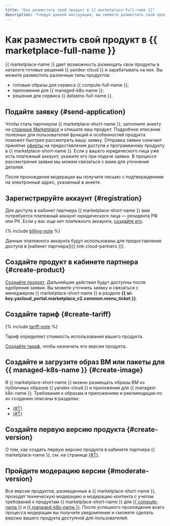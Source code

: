 ```yaml
---
title: "Как разместить свой продукт в {{ marketplace-full-name }}"
description: "Следуя данной инструкции, вы сможете разместить свой продукт в {{ marketplace-full-name }}." 
---
```


# Как разместить свой продукт в {{ marketplace-full-name }}

{{ marketplace-name }} дает возможность размещать свои продукты в каталоге готовых решений {{ yandex-cloud }} и зарабатывать на них. Вы можете разместить различные типы продуктов:
* готовые образы для сервиса {{ compute-full-name }};
* приложения для {{ managed-k8s-name }};
* решения для сервиса {{ datalens-full-name }}.

## Подайте заявку {#send-application}

Чтобы стать партнером {{ marketplace-short-name }}, заполните анкету на [странице Marketplace](/marketplace#marketplace-form) и опишите ваш продукт. Подробное описание полезных для пользователей функций и особенностей продукта поможет быстрее рассмотреть вашу заявку. Отправка заявки означает принятие [оферты](https://yandex.ru/legal/marketplace_offer/?lang=ru) на предоставление доступа к программному продукту в {{ marketplace-short-name }}. Если у вашего юридического лица уже есть платежный аккаунт, укажите его при подаче заявки. В процессе рассмотрения заявки мы можем связаться с вами для уточнения деталей.

После прохождения модерации вы получите письмо с подтверждением на электронный адрес, указанный в анкете. 

## Зарегистрируйте аккаунт {#registration}

Для доступа в кабинет партнера {{ marketplace-short-name }} вам потребуется платежный аккаунт юридического лица — резидента РФ или РК. Если у вас еще нет платежного аккаунта, [создайте его](operations/registration.md).

{% include [billing-note](../_includes/marketplace/billing-note.md) %}

Данные платежного аккаунта будут использованы для предоставления доступа в [кабинет партнера]({{ link-cloud-partners }}).

## Создайте продукт в кабинете партнера {#create-product}

[Создайте продукт](operations/create-product.md). Дальнейшие действия будут доступны после одобрения заявки. Вы можете уточнить заявку и связаться с менеджером {{ marketplace-short-name }} в разделе **{{ ui-key.yacloud_portal.marketplace_v2.common.menu_ticket }}**.

## Создайте тариф {#create-tariff}

{% include [tariff-note](../_includes/marketplace/tariff-note.md) %}

Тариф определяет стоимость использования вашего продукта.

[Создайте тариф](operations/create-tariff.md), чтобы назначить его версии продукта.

## Создайте и загрузите образ ВМ или пакеты для {{ managed-k8s-name }} {#create-image}

В {{ marketplace-short-name }} можно размещать образы ВМ из публичных образов {{ yandex-cloud }} и приложения для {{ managed-k8s-name }}. Требования к образам и приложениям и рекомендации по их созданию описаны в разделах:
* [{#T}](operations/create-image.md)
* [{#T}](operations/create-container.md)

## Создайте первую версию продукта {#create-version}

О том, как создать первую версию продукта в кабинете партнера {{ marketplace-name }}, см. на странице [{#T}](operations/create-new-version.md).

## Пройдите модерацию версии {#moderate-version}

Все версии продуктов, размещенные в {{ marketplace-short-name }}, проходят техническую модерацию и модерацию контента с учетом требований к продуктам {{ marketplace-short-name }} для [{{ compute-name }}](operations/create-image.md) и [{{ managed-k8s-name }}](operations/create-container.md). После успешного прохождения всего процесса модерации вы получите уведомление и сможете сделать версию вашего продукта доступной для пользователей.